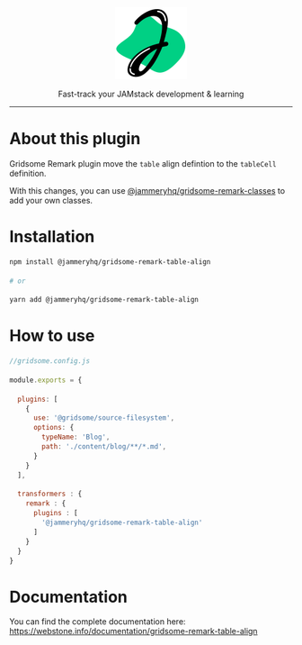 <div align="center">

<a href="https://www.jammeryhq.com" title="JammeryHQ" target="_blank">

  <img src="./jammeryhq.png" width="128" />
  
</a>

<p>
Fast-track your JAMstack development & learning
</p>
</div>

<hr />

# About this plugin

Gridsome Remark plugin move the `table` align defintion to the `tableCell` definition.

With this changes, you can use [@jammeryhq/gridsome-remark-classes](https://github.com/jammeryhq/gridsome-remark-classes) to add your own classes.

# Installation

```bash
npm install @jammeryhq/gridsome-remark-table-align

# or

yarn add @jammeryhq/gridsome-remark-table-align
```

# How to use

```js
//gridsome.config.js

module.exports = {

  plugins: [
    {
      use: '@gridsome/source-filesystem',
      options: {
        typeName: 'Blog',
        path: './content/blog/**/*.md',
      }
    }
  ],

  transformers : {
    remark : {
      plugins : [
        '@jammeryhq/gridsome-remark-table-align'
      ]
    }
  }
}
```

# Documentation

You can find the complete documentation here: https://webstone.info/documentation/gridsome-remark-table-align
